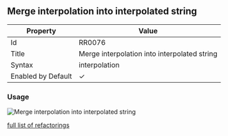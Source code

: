 ## Merge interpolation into interpolated string

| Property           | Value                                        |
| ------------------ | -------------------------------------------- |
| Id                 | RR0076                                       |
| Title              | Merge interpolation into interpolated string |
| Syntax             | interpolation                                |
| Enabled by Default | &#x2713;                                     |

### Usage

![Merge interpolation into interpolated string](../../images/refactorings/MergeInterpolationIntoInterpolatedString.png)

[full list of refactorings](Refactorings.md)